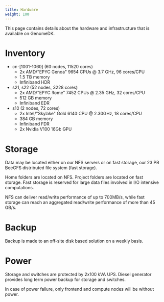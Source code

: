 ```yaml
---
title: Hardware
weight: 100
---
```


This page contains details about the hardware and infrastructure that is available on GenomeDK.

# Inventory

* cn-\[1001-1060\] (60 nodes, 11520 cores)
    * 2x AMD/"EPYC Genoa" 9654 CPUs @ 3.7 GHz, 96 cores/CPU
    * 1.5 TB memory
    * Infiniband HDR
* s21, s22 (52 nodes, 3228 cores)
    * 2x AMD/"EPYC Rome" 7452 CPUs @ 2.35 GHz, 32 cores/CPU
    * 512 GB memory
    * Infiniband EDR
* s10 (2 nodes, 72 cores)
    * 2x Intel/"Skylake" Gold 6140 CPU @ 2.30GHz, 18 cores/CPU
    * 384 GB memory
    * Infiniband FDR
    * 2x Nvidia V100 16Gb GPU

# Storage

Data may be located either on our NFS servers or on fast storage, our 23
PB BeeGFS distributed file system (fast storage).

Home folders are located on NFS. Project folders are located on fast
storage. Fast storage is reserved for large data files involved in I/O
intensive computations.

NFS can deliver read/write performance of up to 700MB/s, while fast
storage can reach an aggregated read/write performance of more than 45
GB/s.

# Backup

Backup is made to an off-site disk based solution on a weekly basis.

# Power

Storage and switches are protected by 2x100 kVA UPS. Diesel generator
provides long term power backup for storage and switches.

In case of power failure, only frontend and compute nodes will be
without power.
